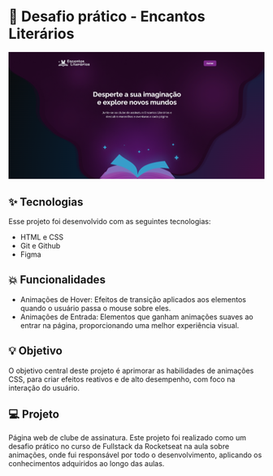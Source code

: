 <h1> 🚀 Desafio prático - Encantos Literários</h1>

<p align="center">
  <img alt="" src="./assets/readme.png">
</p>

## ✨ Tecnologias

Esse projeto foi desenvolvido com as seguintes tecnologias:

- HTML e CSS
- Git e Github
- Figma

## 💥 Funcionalidades

- Animações de Hover: Efeitos de transição aplicados aos elementos quando o usuário passa o mouse sobre eles.
- Animações de Entrada: Elementos que ganham animações suaves ao entrar na página, proporcionando uma melhor experiência visual.

## 💡 Objetivo 

O objetivo central deste projeto é aprimorar as habilidades de animações CSS, para criar efeitos reativos e de alto desempenho, com foco na interação do usuário. 

## 💻 Projeto

Página web de clube de assinatura.
Este projeto foi realizado como um desafio prático no curso de Fullstack da Rocketseat na aula sobre animações, onde fui responsável por todo o desenvolvimento, aplicando os conhecimentos adquiridos ao longo das aulas.
